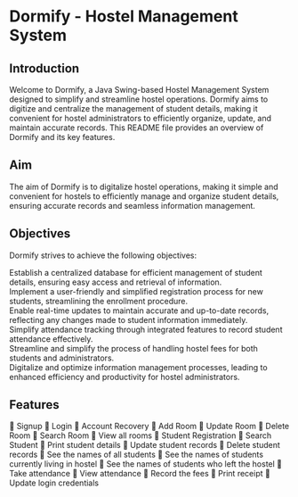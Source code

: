 # Dormify - Hostel Management System
## Introduction
Welcome to Dormify, a Java Swing-based Hostel Management System designed to simplify and streamline hostel operations. Dormify aims to digitize and centralize the management of student details, making it convenient for hostel administrators to efficiently organize, update, and maintain accurate records. This README file provides an overview of Dormify and its key features.

## Aim
The aim of Dormify is to digitalize hostel operations, making it simple and convenient for hostels to efficiently manage and organize student details, ensuring accurate records and seamless information management.

## Objectives
Dormify strives to achieve the following objectives:

Establish a centralized database for efficient management of student details, ensuring easy access and retrieval of information. <br>
Implement a user-friendly and simplified registration process for new students, streamlining the enrollment procedure.<br>
Enable real-time updates to maintain accurate and up-to-date records, reflecting any changes made to student information immediately.<br>
Simplify attendance tracking through integrated features to record student attendance effectively.<br>
Streamline and simplify the process of handling hostel fees for both students and administrators.<br>
Digitalize and optimize information management processes, leading to enhanced efficiency and productivity for hostel administrators.<br>

## Features
	Signup
	Login
	Account Recovery
	Add Room
	Update Room
	Delete Room
	Search Room
	View all rooms 
	Student Registration
	Search Student
	Print student details
	Update student records
	Delete student records
	See the names of all students
	See the names of students currently living in hostel
	See the names of students who left the hostel
	Take attendance
	View attendance
	Record the fees
	Print receipt
	Update login credentials

